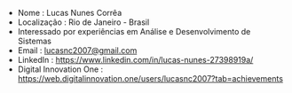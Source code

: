 - Nome : Lucas Nunes Corrêa
- Localização : Rio de Janeiro - Brasil
- Interessado por experiências em Análise e Desenvolvimento de Sistemas
- Email : lucasnc2007@gmail.com
- LinkedIn : https://www.linkedin.com/in/lucas-nunes-27398919a/
- Digital Innovation One : https://web.digitalinnovation.one/users/lucasnc2007?tab=achievements

<!---
Lucas-NC20/Lucas-NC20 is a ✨ special ✨ repository because its `README.md` (this file) appears on your GitHub profile.
You can click the Preview link to take a look at your changes.
--->
